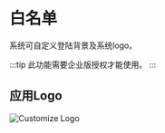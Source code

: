# 白名单

系统可自定义登陆背景及系统logo。

:::tip
此功能需要企业版授权才能使用。
:::


## 应用Logo

![Customize Logo](https://console.steedos.cn/api/files/images/BQzBmPyEtRAt3X5um)
